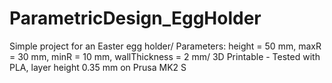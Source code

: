 # ParametricDesign_EggHolder
Simple project for an Easter egg holder/
Parameters: height = 50 mm, maxR = 30 mm, minR = 10 mm, wallThickness = 2 mm/
3D Printable - Tested with PLA, layer height 0.35 mm on Prusa MK2 S
